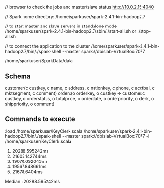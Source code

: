 // browser to check the jobs and master/slave status
http://10.0.2.15:4040


// Spark home directory: 
/home/sparkuser/spark-2.4.1-bin-hadoop2.7

// to start master and slave servers in standalone mode
/home/sparkuser/spark-2.4.1-bin-hadoop2.7/sbin/./start-all.sh or ./stop-all.sh

// to connect the application to the cluster 
/home/sparkuser/spark-2.4.1-bin-hadoop2.7/bin/./spark-shell --master spark://dbislab-VirtualBox:7077


/home/sparkuser/SparkData/data

## Schema

customer(c custkey, c name, c address, c nationkey, c phone, c acctbal, c mktsegment, c comment)
orders(o orderkey, o custkey → customer.c custkey, o orderstatus, o totalprice, o orderdate,
o orderpriority, o clerk, o shippriority, o comment)

## Commands to execute
:load /home/sparkuser/KeyClerk.scala
/home/sparkuser/spark-2.4.1-bin-hadoop2.7/bin/./spark-shell --master spark://dbislab-VirtualBox:7077 -i /home/sparkuser/KeyClerk.scala


1) 20288.595242ms 
2) 21605.142744ms 
3) 19070.692043ms
4) 19567.848661ms
5) 21678.6404ms  

Median : 20288.595242ms 

